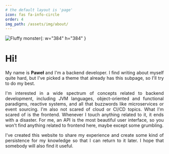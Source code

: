 ```yaml
---
# the default layout is 'page'
icon: fas fa-info-circle
order: 4
img_path: /assets/img/about/
---
```


![Fluffy monster](fluffy_monster.png){: w="384" h="384" }

# Hi!

<p style="text-align: justify">
My name is <b>Paweł</b> and I'm a backend developer. I find writing about myself quite hard, but I've picked a theme
that already has this subpage, so I'll try to do my best.
</p>

<p style="text-align: justify">
I'm interested in a wide spectrum of concepts related to backend development, including JVM languages, object-oriented
and functional paradigms, reactive systems, and all that buzzwords like microservices or event sourcing. I'm also not
scared of cloud or CI/CD topics. What I'm scared of is the frontend. Whenever I touch anything related to it, it ends
with a disaster. For me, an API is the most beautiful user interface, so you won't find anything related to frontend
here, maybe except some grumbling.
</p>

<p style="text-align: justify">
I've created this website to share my experience and create some kind of persistence for my knowledge so that I can
return to it later. I hope that somebody will also find it useful.
</p>
